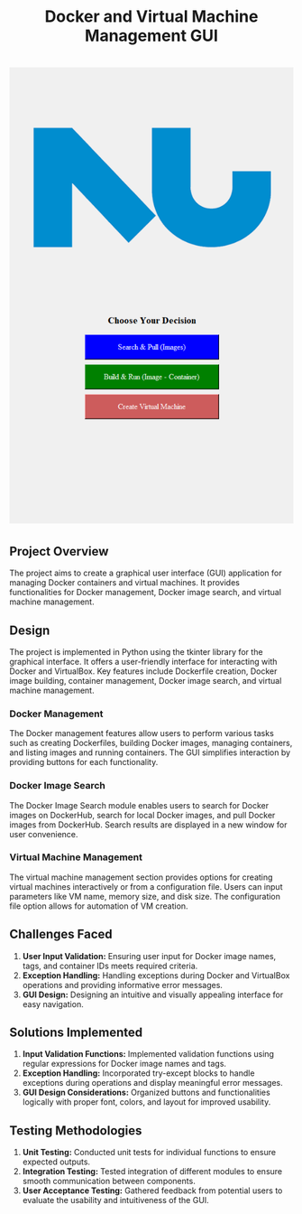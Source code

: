 <div align="center">
  <h1>Docker and Virtual Machine Management GUI<h1/>
  <img src="GUI.png" alt="Sample GUI">
</div>

## Project Overview
The project aims to create a graphical user interface (GUI) application for managing Docker containers and virtual machines. It provides functionalities for Docker management, Docker image search, and virtual machine management.

## Design
The project is implemented in Python using the tkinter library for the graphical interface. It offers a user-friendly interface for interacting with Docker and VirtualBox. Key features include Dockerfile creation, Docker image building, container management, Docker image search, and virtual machine management.

### Docker Management
The Docker management features allow users to perform various tasks such as creating Dockerfiles, building Docker images, managing containers, and listing images and running containers. The GUI simplifies interaction by providing buttons for each functionality.

### Docker Image Search
The Docker Image Search module enables users to search for Docker images on DockerHub, search for local Docker images, and pull Docker images from DockerHub. Search results are displayed in a new window for user convenience.

### Virtual Machine Management
The virtual machine management section provides options for creating virtual machines interactively or from a configuration file. Users can input parameters like VM name, memory size, and disk size. The configuration file option allows for automation of VM creation.

## Challenges Faced
1. **User Input Validation:** Ensuring user input for Docker image names, tags, and container IDs meets required criteria.
2. **Exception Handling:** Handling exceptions during Docker and VirtualBox operations and providing informative error messages.
3. **GUI Design:** Designing an intuitive and visually appealing interface for easy navigation.

## Solutions Implemented
1. **Input Validation Functions:** Implemented validation functions using regular expressions for Docker image names and tags.
2. **Exception Handling:** Incorporated try-except blocks to handle exceptions during operations and display meaningful error messages.
3. **GUI Design Considerations:** Organized buttons and functionalities logically with proper font, colors, and layout for improved usability.

## Testing Methodologies
1. **Unit Testing:** Conducted unit tests for individual functions to ensure expected outputs.
2. **Integration Testing:** Tested integration of different modules to ensure smooth communication between components.
3. **User Acceptance Testing:** Gathered feedback from potential users to evaluate the usability and intuitiveness of the GUI.
